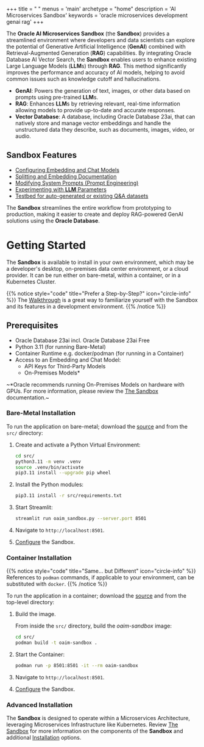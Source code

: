+++
title = " "
menus = 'main'
archetype = "home"
description = 'AI Microservices Sandbox'
keywords = 'oracle microservices development genai rag'
+++  

<!--
Copyright (c) 2024-2025, Oracle and/or its affiliates.
Licensed under the Universal Permissive License v1.0 as shown at http://oss.oracle.com/licenses/upl.

spell-checker:ignore streamlit, genai, venv, oaim
-->

The **Oracle AI Microservices Sandbox** (the **Sandbox**) provides a streamlined environment where developers and data scientists can explore the potential of Generative Artificial Intelligence (**GenAI**) combined with Retrieval-Augmented Generation (**RAG**) capabilities. By integrating Oracle Database AI Vector Search, the **Sandbox** enables users to enhance existing Large Language Models (**LLM**s) through **RAG**. This method significantly improves the performance and accuracy of AI models, helping to avoid common issues such as knowledge cutoff and hallucinations.

- **GenAI**: Powers the generation of text, images, or other data based on prompts using pre-trained **LLM**s.
- **RAG**: Enhances **LLM**s by retrieving relevant, real-time information allowing models to provide up-to-date and accurate responses.
- **Vector Database**: A database, including Oracle Database 23ai, that can natively store and manage vector embeddings and handle the unstructured data they describe, such as documents, images, video, or audio.

## Sandbox Features

- [Configuring Embedding and Chat Models](sandbox/configuration/model_config)
- [Splitting and Embedding Documentation](sandbox/tools/split_embed)
- [Modifying System Prompts (Prompt Engineering)](sandbox/tools/prompt_eng)
- [Experimenting with **LLM** Parameters](sandbox/chatbot)
- [Testbed for auto-generated or existing Q&A datasets](sandbox/testbed)

The **Sandbox** streamlines the entire workflow from prototyping to production, making it easier to create and deploy RAG-powered GenAI solutions using the **Oracle Database**.

# Getting Started

The **Sandbox** is available to install in your own environment, which may be a developer's desktop, on-premises data center environment, or a cloud provider. It can be run either on bare-metal, within a container, or in a Kubernetes Cluster.

{{% notice style="code" title="Prefer a Step-by-Step?" icon="circle-info" %}}
The [Walkthrough](walkthrough) is a great way to familiarize yourself with the Sandbox and its features in a development environment.
{{% /notice %}}

## Prerequisites

- Oracle Database 23ai incl. Oracle Database 23ai Free
- Python 3.11 (for running Bare-Metal)
- Container Runtime e.g. docker/podman (for running in a Container)
- Access to an Embedding and Chat Model:
  - API Keys for Third-Party Models
  - On-Premises Models*

~\*Oracle recommends running On-Premises Models on hardware with GPUs. For more information, please review the [The Sandbox](sandbox/) documentation.~

### Bare-Metal Installation

To run the application on bare-metal; download the [source](https://github.com/oracle-samples/oaim-sandbox) and from the `src/` directory:

1. Create and activate a Python Virtual Environment:

   ```bash
   cd src/
   python3.11 -m venv .venv
   source .venv/bin/activate
   pip3.11 install --upgrade pip wheel
   ```

1. Install the Python modules:

   ```bash
   pip3.11 install -r src/requirements.txt
   ```

1. Start Streamlit:

   ```bash
   streamlit run oaim_sandbox.py --server.port 8501
   ```

1. Navigate to `http://localhost:8501`.

1. [Configure](sandbox/configuration) the Sandbox.

### Container Installation

{{% notice style="code" title="Same... but Different" icon="circle-info" %}}
References to `podman` commands, if applicable to your environment, can be substituted with `docker`.
{{% /notice %}}

To run the application in a container; download the [source](https://github.com/oracle-samples/oaim-sandbox) and from the top-level directory:

1. Build the image.

   From inside the `src/` directory, build the *oaim-sandbox* image:

   ```bash
   cd src/
   podman build -t oaim-sandbox .
   ```

1. Start the Container:

   ```bash
   podman run -p 8501:8501 -it --rm oaim-sandbox
   ```

1. Navigate to `http://localhost:8501`.

1. [Configure](sandbox/configuration) the Sandbox.

### Advanced Installation

The **Sandbox** is designed to operate within a Microservices Architecture, leveraging Microservices Infrastructure like Kubernetes.
Review [The Sandbox](../sandbox) for more information on the components of the **Sandbox** and additional [Installation](../installation) options.